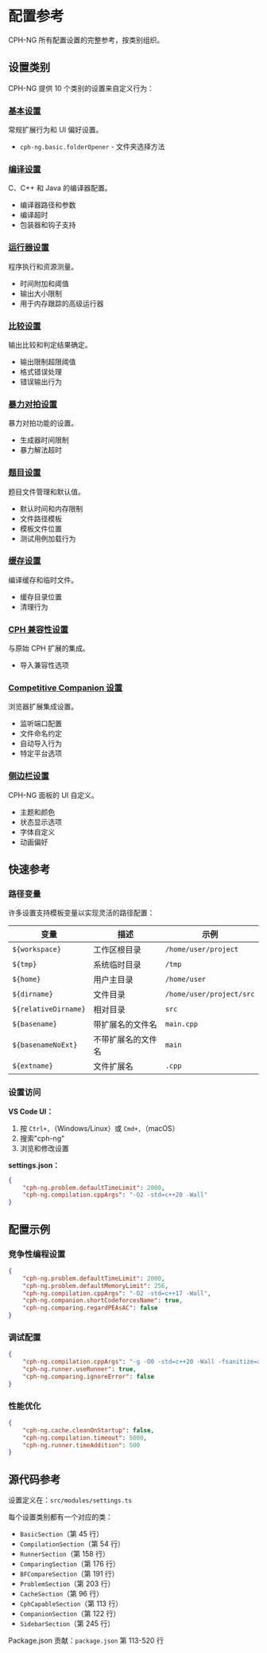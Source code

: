 # 配置参考

CPH-NG 所有配置设置的完整参考，按类别组织。

## 设置类别

CPH-NG 提供 10 个类别的设置来自定义行为：

### [基本设置](basic.md)

常规扩展行为和 UI 偏好设置。

- `cph-ng.basic.folderOpener` - 文件夹选择方法

### [编译设置](compilation.md)

C、C++ 和 Java 的编译器配置。

- 编译器路径和参数
- 编译超时
- 包装器和钩子支持

### [运行器设置](runner.md)

程序执行和资源测量。

- 时间附加和阈值
- 输出大小限制
- 用于内存跟踪的高级运行器

### [比较设置](comparing.md)

输出比较和判定结果确定。

- 输出限制超限阈值
- 格式错误处理
- 错误输出行为

### [暴力对拍设置](brute-force.md)

暴力对拍功能的设置。

- 生成器时间限制
- 暴力解法超时

### [题目设置](problem.md)

题目文件管理和默认值。

- 默认时间和内存限制
- 文件路径模板
- 模板文件位置
- 测试用例加载行为

### [缓存设置](cache.md)

编译缓存和临时文件。

- 缓存目录位置
- 清理行为

### [CPH 兼容性设置](cph-compat.md)

与原始 CPH 扩展的集成。

- 导入兼容性选项

### [Competitive Companion 设置](companion.md)

浏览器扩展集成设置。

- 监听端口配置
- 文件命名约定
- 自动导入行为
- 特定平台选项

### [侧边栏设置](sidebar.md)

CPH-NG 面板的 UI 自定义。

- 主题和颜色
- 状态显示选项
- 字体自定义
- 动画偏好

## 快速参考

### 路径变量

许多设置支持模板变量以实现灵活的路径配置：

| 变量                 | 描述               | 示例                     |
| -------------------- | ------------------ | ------------------------ |
| `${workspace}`       | 工作区根目录       | `/home/user/project`     |
| `${tmp}`             | 系统临时目录       | `/tmp`                   |
| `${home}`            | 用户主目录         | `/home/user`             |
| `${dirname}`         | 文件目录           | `/home/user/project/src` |
| `${relativeDirname}` | 相对目录           | `src`                    |
| `${basename}`        | 带扩展名的文件名   | `main.cpp`               |
| `${basenameNoExt}`   | 不带扩展名的文件名 | `main`                   |
| `${extname}`         | 文件扩展名         | `.cpp`                   |

### 设置访问

**VS Code UI：**

1. 按 `Ctrl+,`（Windows/Linux）或 `Cmd+,`（macOS）
2. 搜索"cph-ng"
3. 浏览和修改设置

**settings.json：**

```json
{
    "cph-ng.problem.defaultTimeLimit": 2000,
    "cph-ng.compilation.cppArgs": "-O2 -std=c++20 -Wall"
}
```

## 配置示例

### 竞争性编程设置

```json
{
    "cph-ng.problem.defaultTimeLimit": 2000,
    "cph-ng.problem.defaultMemoryLimit": 256,
    "cph-ng.compilation.cppArgs": "-O2 -std=c++17 -Wall",
    "cph-ng.companion.shortCodeforcesName": true,
    "cph-ng.comparing.regardPEAsAC": false
}
```

### 调试配置

```json
{
    "cph-ng.compilation.cppArgs": "-g -O0 -std=c++20 -Wall -fsanitize=address",
    "cph-ng.runner.useRunner": true,
    "cph-ng.comparing.ignoreError": false
}
```

### 性能优化

```json
{
    "cph-ng.cache.cleanOnStartup": false,
    "cph-ng.compilation.timeout": 5000,
    "cph-ng.runner.timeAddition": 500
}
```

## 源代码参考

设置定义在：`src/modules/settings.ts`

每个设置类别都有一个对应的类：

- `BasicSection`（第 45 行）
- `CompilationSection`（第 54 行）
- `RunnerSection`（第 158 行）
- `ComparingSection`（第 176 行）
- `BFCompareSection`（第 191 行）
- `ProblemSection`（第 203 行）
- `CacheSection`（第 96 行）
- `CphCapableSection`（第 113 行）
- `CompanionSection`（第 122 行）
- `SidebarSection`（第 245 行）

Package.json 贡献：`package.json` 第 113-520 行
